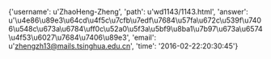 {'username': u'ZhaoHeng-Zheng', 'path': u'wd1143/1143.html', 'answer': u'\u4e86\u89e3\u64cd\u4f5c\u7cfb\u7edf\u7684\u57fa\u672c\u539f\u7406\u548c\u673a\u6784\uff0c\u52a0\u5f3a\u5bf9\u8ba1\u7b97\u673a\u6574\u4f53\u6027\u7684\u7406\u89e3', 'email': u'zhengzh13@mails.tsinghua.edu.cn', 'time': '2016-02-22:20:30:45'}